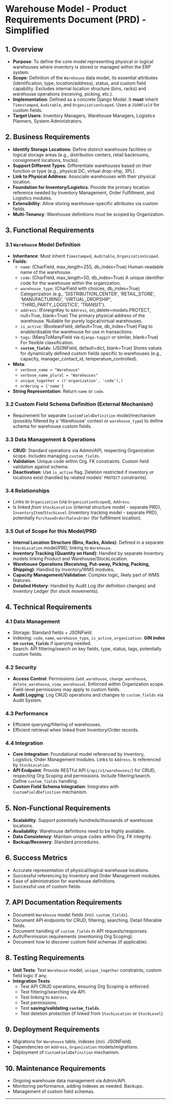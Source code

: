 # Warehouse Model - Product Requirements Document (PRD) - Simplified

## 1. Overview

*   **Purpose**: To define the core model representing physical or logical warehouses where inventory is stored or managed within the ERP system.
*   **Scope**: Definition of the `Warehouse` data model, its essential attributes (identification, type, location/address), status, and custom field capability. Excludes internal location structure (bins, racks) and warehouse operations (receiving, picking, etc.).
*   **Implementation**: Defined as a concrete Django Model. It **must** inherit `Timestamped`, `Auditable`, and `OrganizationScoped`. Uses a `JSONField` for custom fields.
*   **Target Users**: Inventory Managers, Warehouse Managers, Logistics Planners, System Administrators.

## 2. Business Requirements

*   **Identify Storage Locations**: Define distinct warehouse facilities or logical storage areas (e.g., distribution centers, retail backrooms, consignment locations, trucks).
*   **Support Different Types**: Differentiate warehouses based on their function or type (e.g., physical DC, virtual drop-ship, 3PL).
*   **Link to Physical Address**: Associate warehouses with their physical location.
*   **Foundation for Inventory/Logistics**: Provide the primary location reference needed by Inventory Management, Order Fulfillment, and Logistics modules.
*   **Extensibility**: Allow storing warehouse-specific attributes via custom fields.
*   **Multi-Tenancy**: Warehouse definitions must be scoped by Organization.

## 3. Functional Requirements

### 3.1 `Warehouse` Model Definition
*   **Inheritance**: Must inherit `Timestamped`, `Auditable`, `OrganizationScoped`.
*   **Fields**:
    *   `name`: (CharField, max_length=255, db_index=True) Human-readable name of the warehouse.
    *   `code`: (CharField, max_length=50, db_index=True) A unique identifier code for the warehouse within the organization.
    *   `warehouse_type`: (CharField with choices, db_index=True) Categorization (e.g., 'DISTRIBUTION_CENTER', 'RETAIL_STORE', 'MANUFACTURING', 'VIRTUAL_DROPSHIP', 'THIRD_PARTY_LOGISTICS', 'TRANSIT').
    *   `address`: (ForeignKey to `Address`, on_delete=models.PROTECT, null=True, blank=True) The primary physical address of the warehouse. Nullable for purely logical/virtual warehouses.
    *   `is_active`: (BooleanField, default=True, db_index=True) Flag to enable/disable the warehouse for use in transactions.
    *   `tags`: (ManyToManyField via `django-taggit` or similar, blank=True) For flexible classification.
    *   **`custom_fields`**: (JSONField, default=dict, blank=True) Stores values for dynamically defined custom fields specific to warehouses (e.g., capacity, manager_contact_id, temperature_controlled).
*   **Meta**:
    *   `verbose_name = "Warehouse"`
    *   `verbose_name_plural = "Warehouses"`
    *   `unique_together = (('organization', 'code'),)`
    *   `ordering = ['name']`
*   **String Representation**: Return `name` or `code`.

### 3.2 Custom Field Schema Definition (External Mechanism)
*   Requirement for separate `CustomFieldDefinition` model/mechanism (possibly filtered by a 'Warehouse' context or `warehouse_type`) to define schema for warehouse custom fields.

### 3.3 Data Management & Operations
*   **CRUD**: Standard operations via Admin/API, respecting Organization scope. Includes managing `custom_fields`.
*   **Validation**: Unique code within Org. FK constraints. Custom field validation against schema.
*   **Deactivation**: Use `is_active` flag. Deletion restricted if inventory or locations exist (handled by related models' `PROTECT` constraints).

### 3.4 Relationships
*   Links *to* `Organization` (via `OrganizationScoped`), `Address`.
*   Is linked *from* `StockLocation` (internal structure model - separate PRD), `InventoryItem`/`StockLevel` (inventory tracking model - separate PRD), potentially `PurchaseOrder`/`SalesOrder` (for fulfillment location).

### 3.5 Out of Scope for this Model/PRD
*   **Internal Location Structure (Bins, Racks, Aisles)**: Defined in a separate `StockLocation` model/PRD, linking to `Warehouse`.
*   **Inventory Tracking (Quantity on Hand)**: Handled by separate Inventory models linking Product and Warehouse/StockLocation.
*   **Warehouse Operations (Receiving, Put-away, Picking, Packing, Shipping)**: Handled by Inventory/WMS modules.
*   **Capacity Management/Validation**: Complex logic, likely part of WMS features.
*   **Detailed History**: Handled by Audit Log (for definition changes) and Inventory Ledger (for stock movements).

## 4. Technical Requirements

### 4.1 Data Management
*   Storage: Standard fields + JSONField.
*   Indexing: `code`, `name`, `warehouse_type`, `is_active`, `organization`. **GIN index on `custom_fields`** if querying needed.
*   Search: API filtering/search on key fields, type, status, tags, potentially custom fields.

### 4.2 Security
*   **Access Control**: Permissions (`add_warehouse`, `change_warehouse`, `delete_warehouse`, `view_warehouse`). Enforced within Organization scope. Field-level permissions may apply to custom fields.
*   **Audit Logging**: Log CRUD operations and changes to `custom_fields` via Audit System.

### 4.3 Performance
*   Efficient querying/filtering of warehouses.
*   Efficient retrieval when linked from Inventory/Order records.

### 4.4 Integration
*   **Core Integration**: Foundational model referenced by Inventory, Logistics, Order Management modules. Links to `Address`. Is referenced by `StockLocation`.
*   **API Endpoint**: Provide RESTful API (`/api/v1/warehouses/`) for CRUD, respecting Org Scoping and permissions. Include filtering/search. Define `custom_fields` handling.
*   **Custom Field Schema Integration**: Integrates with `CustomFieldDefinition` mechanism.

## 5. Non-Functional Requirements

*   **Scalability**: Support potentially hundreds/thousands of warehouse locations.
*   **Availability**: Warehouse definitions need to be highly available.
*   **Data Consistency**: Maintain unique codes within Org, FK integrity.
*   **Backup/Recovery**: Standard procedures.

## 6. Success Metrics

*   Accurate representation of physical/logical warehouse locations.
*   Successful referencing by Inventory and Order Management modules.
*   Ease of administration for warehouse definitions.
*   Successful use of custom fields.

## 7. API Documentation Requirements

*   Document `Warehouse` model fields (incl. `custom_fields`).
*   Document API endpoints for CRUD, filtering, searching. Detail filterable fields.
*   Document handling of `custom_fields` in API requests/responses.
*   Auth/Permission requirements (mentioning Org Scoping).
*   Document how to discover custom field schemas (if applicable).

## 8. Testing Requirements

*   **Unit Tests**: Test `Warehouse` model, `unique_together` constraints, custom field logic if any.
*   **Integration Tests**:
    *   Test API CRUD operations, ensuring Org Scoping is enforced.
    *   Test filtering/searching via API.
    *   Test linking to `Address`.
    *   Test permissions.
    *   Test **saving/validating `custom_fields`**.
    *   Test deletion protection (if linked from `StockLocation` or `StockLevel`).

## 9. Deployment Requirements

*   Migrations for `Warehouse` table, indexes (incl. JSONField).
*   Dependencies on `Address`, `Organization` models/migrations.
*   Deployment of `CustomFieldDefinition` mechanism.

## 10. Maintenance Requirements

*   Ongoing warehouse data management via Admin/API.
*   Monitoring performance, adding indexes as needed. Backups.
*   Management of custom field schemas.

---